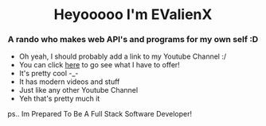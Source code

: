 <h1 align="center">Heyooooo I'm EValienX</h1>
<h3 align="center">A rando who makes web API's and programs for my own self :D</h3>  

- Oh yeah, I should probably add a link to my Youtube Channel :/
- You can click [here](https://www.youtube.com/channel/UC7QkUdQ2lgfrs8uvOuz5rbA) to go see what I have to offer!
- It's pretty cool -_-
- It has modern videos and stuff
- Just like any other Youtube Channel
- Yeh that's pretty much it

ps.. Im Prepared To Be A Full Stack Software Developer!
